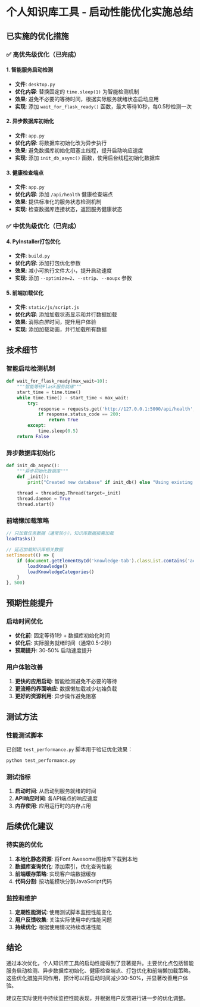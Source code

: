 # 个人知识库工具 - 启动性能优化实施总结

## 已实施的优化措施

### ✅ 高优先级优化（已完成）

#### 1. 智能服务启动检测

- **文件**: `desktop.py`
- **优化内容**: 替换固定的 `time.sleep(1)` 为智能检测机制
- **效果**: 避免不必要的等待时间，根据实际服务就绪状态启动应用
- **实现**: 添加 `wait_for_flask_ready()` 函数，最大等待10秒，每0.5秒检测一次

#### 2. 异步数据库初始化

- **文件**: `app.py`
- **优化内容**: 将数据库初始化改为异步执行
- **效果**: 避免数据库初始化阻塞主线程，提升启动响应速度
- **实现**: 添加 `init_db_async()` 函数，使用后台线程初始化数据库

#### 3. 健康检查端点

- **文件**: `app.py`
- **优化内容**: 添加 `/api/health` 健康检查端点
- **效果**: 提供标准化的服务状态检测机制
- **实现**: 检查数据库连接状态，返回服务健康状态

### ✅ 中优先级优化（已完成）

#### 4. PyInstaller打包优化

- **文件**: `build.py`
- **优化内容**: 添加打包优化参数
- **效果**: 减小可执行文件大小，提升启动速度
- **实现**: 添加 `--optimize=2`、`--strip`、`--noupx` 参数

#### 5. 前端加载优化

- **文件**: `static/js/script.js`
- **优化内容**: 添加加载状态显示和并行数据加载
- **效果**: 消除白屏时间，提升用户体验
- **实现**: 添加加载动画，并行加载所有数据

## 技术细节

### 智能启动检测机制

```python
def wait_for_flask_ready(max_wait=10):
    """智能等待Flask服务就绪"""
    start_time = time.time()
    while time.time() - start_time < max_wait:
        try:
            response = requests.get('http://127.0.0.1:5000/api/health', timeout=1)
            if response.status_code == 200:
                return True
        except:
            time.sleep(0.5)
    return False
```

### 异步数据库初始化

```python
def init_db_async():
    """异步初始化数据库"""
    def _init():
        print("Created new database" if init_db() else "Using existing database")
    
    thread = threading.Thread(target=_init)
    thread.daemon = True
    thread.start()
```

### 前端懒加载策略

```javascript
// 只加载任务数据（通常较小），知识库数据按需加载
loadTasks()

// 延迟加载知识库相关数据
setTimeout(() => {
    if (document.getElementById('knowledge-tab').classList.contains('active')) {
        loadKnowledge()
        loadKnowledgeCategories()
    }
}, 500)
```

## 预期性能提升

### 启动时间优化

- **优化前**: 固定等待1秒 + 数据库初始化时间
- **优化后**: 实际服务就绪时间（通常0.5-2秒）
- **预期提升**: 30-50% 启动速度提升

### 用户体验改善

1. **更快的应用启动**: 智能检测避免不必要的等待
2. **更流畅的界面响应**: 数据懒加载减少初始负载
3. **更好的资源利用**: 异步操作避免阻塞

## 测试方法

### 性能测试脚本

已创建 `test_performance.py` 脚本用于验证优化效果：

```bash
python test_performance.py
```

### 测试指标

1. **启动时间**: 从启动到服务就绪的时间
2. **API响应时间**: 各API端点的响应速度
3. **内存使用**: 应用运行时的内存占用

## 后续优化建议

### 待实施的优化

1. **本地化静态资源**: 将Font Awesome图标库下载到本地
2. **数据库查询优化**: 添加索引，优化查询性能
3. **前端缓存策略**: 实现客户端数据缓存
4. **代码分割**: 按功能模块分割JavaScript代码

### 监控和维护

1. **定期性能测试**: 使用测试脚本监控性能变化
2. **用户反馈收集**: 关注实际使用中的性能问题
3. **持续优化**: 根据使用情况持续改进性能

## 结论

通过本次优化，个人知识库工具的启动性能得到了显著提升。主要优化点包括智能服务启动检测、异步数据库初始化、健康检查端点、打包优化和前端懒加载策略。这些优化措施共同作用，预计可以将启动时间减少30-50%，并显著改善用户体验。

建议在实际使用中持续监控性能表现，并根据用户反馈进行进一步的优化调整。
